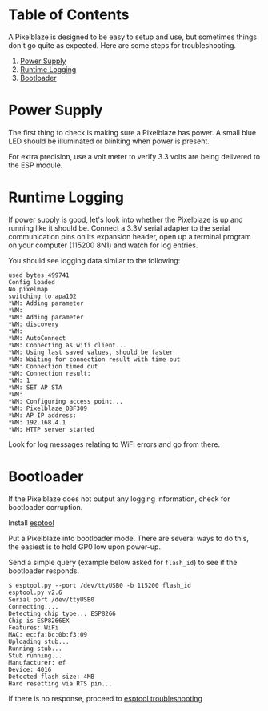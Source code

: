 # Table of Contents

A Pixelblaze is designed to be easy to setup and use, but sometimes things
don't go quite as expected. Here are some steps for troubleshooting.

1. [Power Supply](#toc_1)
2. [Runtime Logging](#toc_2)
3. [Bootloader](#toc_3)

# Power Supply

The first thing to check is making sure a Pixelblaze has power. A small blue
LED should be illuminated or blinking when power is present.

For extra precision, use a volt meter to verify 3.3 volts are being delivered
to the ESP module.

# Runtime Logging

If power supply is good, let's look into whether the Pixelblaze is up and
running like it should be. Connect a 3.3V serial adapter to the serial
communication pins on its expansion header, open up a terminal program on
your computer (115200 8N1) and watch for log entries.

You should see logging data similar to the following:

```
used bytes 499741
Config loaded
No pixelmap
switching to apa102
*WM: Adding parameter
*WM:
*WM: Adding parameter
*WM: discovery
*WM:
*WM: AutoConnect
*WM: Connecting as wifi client...
*WM: Using last saved values, should be faster
*WM: Waiting for connection result with time out
*WM: Connection timed out
*WM: Connection result:
*WM: 1
*WM: SET AP STA
*WM:
*WM: Configuring access point...
*WM: Pixelblaze_0BF309
*WM: AP IP address:
*WM: 192.168.4.1
*WM: HTTP server started
```

Look for log messages relating to WiFi errors and go from there.

# Bootloader

If the Pixelblaze does not output any logging information, check for
bootloader corruption.

Install [esptool](https://github.com/espressif/esptool)

Put a Pixelblaze into bootloader mode. There are several ways to do this,
the easiest is to hold GP0 low upon power-up.

Send a simple query (example below asked for `flash_id`) to see if the
bootloader responds.

```
$ esptool.py --port /dev/ttyUSB0 -b 115200 flash_id
esptool.py v2.6
Serial port /dev/ttyUSB0
Connecting....
Detecting chip type... ESP8266
Chip is ESP8266EX
Features: WiFi
MAC: ec:fa:bc:0b:f3:09
Uploading stub...
Running stub...
Stub running...
Manufacturer: ef
Device: 4016
Detected flash size: 4MB
Hard resetting via RTS pin...

```

If there is no response, proceed to [esptool troubleshooting](https://github.com/espressif/esptool#troubleshooting)